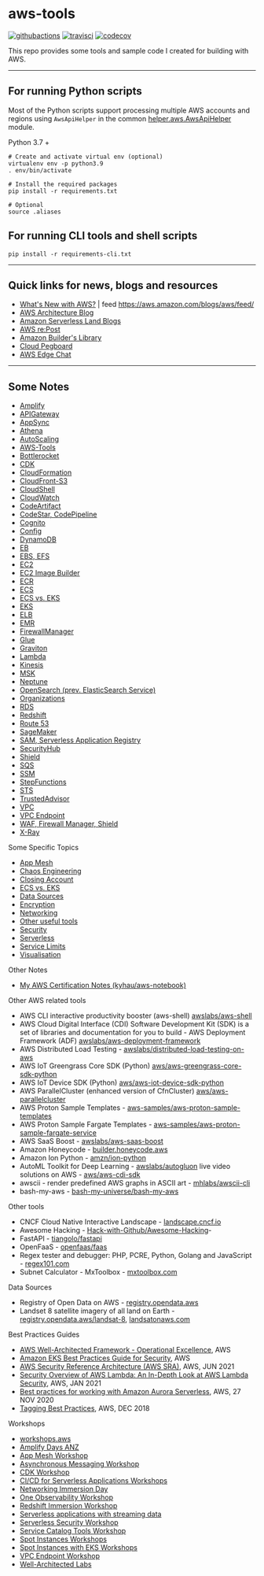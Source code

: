 # aws-tools

[![githubactions](https://github.com/kyhau/aws-tools/workflows/Build-Test/badge.svg)](https://github.com/kyhau/aws-tools/actions)
[![travisci](https://travis-ci.org/kyhau/aws-tools.svg?branch=master)](https://travis-ci.org/kyhau/aws-tools)
[![codecov](https://codecov.io/gh/kyhau/aws-tools/branch/main/graph/badge.svg)](https://codecov.io/gh/kyhau/aws-tools)

This repo provides some tools and sample code I created for building with AWS.

---
## For running Python scripts

Most of the Python scripts support processing multiple AWS accounts and regions using `AwsApiHelper` in the common [helper.aws.AwsApiHelper](./_common/helper/aws.py) module.

Python 3.7 +

```
# Create and activate virtual env (optional)
virtualenv env -p python3.9
. env/bin/activate

# Install the required packages
pip install -r requirements.txt

# Optional
source .aliases
```

## For running CLI tools and shell scripts

```
pip install -r requirements-cli.txt
```

---
## Quick links for news, blogs and resources

- [What's New with AWS?](https://aws.amazon.com/new/?nc2=h_ql_exm&whats-new-content-all.sort-by=item.additionalFields.postDateTime&whats-new-content-all.sort-order=desc&wn-featured-announcements.sort-by=item.additionalFields.numericSort&wn-featured-announcements.sort-order=asc) | feed https://aws.amazon.com/blogs/aws/feed/
- [AWS Architecture Blog](https://aws.amazon.com/blogs/architecture)
- [Amazon Serverless Land Blogs](https://serverlessland.com/blog)
- [AWS re:Post](https://repost.aws/)
- [Amazon Builder's Library](https://aws.amazon.com/builders-library)
- [Cloud Pegboard](https://cloudpegboard.com/detail.html)
- [AWS Edge Chat](https://soundcloud.com/awsedgechat)

---
## Some Notes

- [Amplify](./Amplify/)
- [APIGateway](./APIGateway/)
- [AppSync](./AppSync/)
- [Athena](./Athena/)
- [AutoScaling](./AutoScaling.md)
- [AWS-Tools](./AWS-Tools/)
- [Bottlerocket](./Bottlerocket/)
- [CDK](./CDK/)
- [CloudFormation](./CloudFormation/)
- [CloudFront-S3](./CloudFront-S3/)
- [CloudShell](./CloudShell/)
- [CloudWatch](./CloudWatch/)
- [CodeArtifact](./CodeArtifact/)
- [CodeStar, CodePipeline](./CodeStar-CodePipeline/)
- [Cognito](./Cognito/)
- [Config](./Config/)
- [DynamoDB](./DynamoDB/)
- [EB](./EB/)
- [EBS, EFS](./EBS-EFS.md)
- [EC2](./EC2/)
- [EC2 Image Builder](./EC2-ImageBuilder/)
- [ECR](./ECR/)
- [ECS](./ECS/)
- [ECS vs. EKS](./ECS-vs-EKS.md)
- [EKS](./EKS/)
- [ELB](./ELB/)
- [EMR](./EMR/)
- [FirewallManager](./WAF-FirewallManager-Shield/)
- [Glue](./Glue.md)
- [Graviton](./Graviton.md)
- [Lambda](./Lambda/)
- [Kinesis](./Kinesis/)
- [MSK](./MSK/)
- [Neptune](./Neptune/)
- [OpenSearch (prev. ElasticSearch Service)](./OpenSearch/)
- [Organizations](./Organizations/)
- [RDS](./RDS/)
- [Redshift](./Redshift/)
- [Route 53](./Route53/)
- [SageMaker](./SageMaker/)
- [SAM, Serverless Application Registry](./SAM-and-ServerlessApplicationRepository/)
- [SecurityHub](./SecurityHub/)
- [Shield](./WAF-FirewallManager-Shield/)
- [SQS](./SQS/)
- [SSM](./SSM/)
- [StepFunctions](./StepFunctions/)
- [STS](./STS/)
- [TrustedAdvisor](./TrustedAdvisor/)
- [VPC](./VPC/)
- [VPC Endpoint](./VPC-Endpoint/)
- [WAF, Firewall Manager, Shield](./WAF-FirewallManager-Shield/)
- [X-Ray](./X-Ray/)

Some Specific Topics

- [App Mesh](./AppMesh.md)
- [Chaos Engineering](./Others/ChaosEngineering.md)
- [Closing Account](./Others/ClosingAccount.md)
- [ECS vs. EKS](./ECS-vs-EKS.md)
- [Data Sources](./Others/DataSources.md)
- [Encryption](./Others/Encryption.md)
- [Networking](./Networking/)
- [Other useful tools](./Others/)
- [Security](./Security.md)
- [Serverless](./Serverless.md)
- [Service Limits](./Others/ServiceLimits.md)
- [Visualisation](https://github.com/kyhau/aws-resource-visualisation/)

Other Notes

- [My AWS Certification Notes (kyhau/aws-notebook)](https://github.com/kyhau/aws-notebook)

Other AWS related tools

- AWS CLI interactive productivity booster (aws-shell) [awslabs/aws-shell](https://github.com/awslabs/aws-shell)
- AWS Cloud Digital Interface (CDI) Software Development Kit (SDK) is a set of libraries and documentation for you to build - AWS Deployment Framework (ADF) [awslabs/aws-deployment-framework](https://github.com/awslabs/aws-deployment-framework)
- AWS Distributed Load Testing - [awslabs/distributed-load-testing-on-aws](https://github.com/awslabs/distributed-load-testing-on-aws)
- AWS IoT Greengrass Core SDK (Python) [aws/aws-greengrass-core-sdk-python](https://github.com/aws/aws-greengrass-core-sdk-python)
- AWS IoT Device SDK (Python) [aws/aws-iot-device-sdk-python](https://github.com/aws/aws-iot-device-sdk-python)
- AWS ParallelCluster (enhanced version of CfnCluster) [aws/aws-parallelcluster](https://github.com/aws/aws-parallelcluster)
- AWS Proton Sample Templates - [aws-samples/aws-proton-sample-templates](https://github.com/aws-samples/aws-proton-sample-templates)
- AWS Proton Sample Fargate Templates - [aws-samples/aws-proton-sample-fargate-service](https://github.com/aws-samples/aws-proton-sample-fargate-service)
- AWS SaaS Boost - [awslabs/aws-saas-boost](https://github.com/awslabs/aws-saas-boost)
- Amazon Honeycode - [builder.honeycode.aws](https://builder.honeycode.aws/)
- Amazon Ion Python - [amzn/ion-python](https://github.com/amzn/ion-python)
- AutoML Toolkit for Deep Learning - [awslabs/autogluon](https://github.com/awslabs/autogluon)
live video solutions on AWS - [aws/aws-cdi-sdk](https://github.com/aws/aws-cdi-sdk)
- awscii - render predefined AWS graphs in ASCII art - [mhlabs/awscii-cli](https://github.com/mhlabs/awscii-cli)
- bash-my-aws - [bash-my-universe/bash-my-aws](https://github.com/bash-my-universe/bash-my-aws.git)

Other tools

- CNCF Cloud Native Interactive Landscape - [landscape.cncf.io](https://landscape.cncf.io/)
- Awesome Hacking - [Hack-with-Github/Awesome-Hacking](https://github.com/Hack-with-Github/Awesome-Hacking)-
- FastAPI - [tiangolo/fastapi](https://github.com/tiangolo/fastapi)
- OpenFaaS - [openfaas/faas](https://github.com/openfaas/faas)
- Regex tester and debugger: PHP, PCRE, Python, Golang and JavaScript - [regex101.com](https://regex101.com/)
- Subnet Calculator - MxToolbox - [mxtoolbox.com](https://mxtoolbox.com/subnetcalculator.aspx)

Data Sources

- Registry of Open Data on AWS - [registry.opendata.aws](https://registry.opendata.aws/)
- Landset 8 satellite imagery of all land on Earth - [registry.opendata.aws/landsat-8](https://registry.opendata.aws/landsat-8/), [landsatonaws.com](https://landsatonaws.com/)


Best Practices Guides

- [AWS Well-Architected Framework - Operational Excellence](https://wa.aws.amazon.com/wat.pillar.operationalExcellence.en.html), AWS
- [Amazon EKS Best Practices Guide for Security](https://aws.github.io/aws-eks-best-practices/), AWS
- [AWS Security Reference Architecture (AWS SRA)](https://d1.awsstatic.com/APG/aws-security-reference-architecture.pdf), AWS, JUN 2021
- [Security Overview of AWS Lambda: An In-Depth Look at AWS Lambda Security](https://d1.awsstatic.com/whitepapers/Overview-AWS-Lambda-Security.pdf), AWS, JAN 2021
- [Best practices for working with Amazon Aurora Serverless](https://aws.amazon.com/blogs/database/best-practices-for-working-with-amazon-aurora-serverless/), AWS, 27 NOV 2020
- [Tagging Best Practices](https://d1.awsstatic.com/whitepapers/aws-tagging-best-practices.pdf), AWS, DEC 2018


Workshops

- [workshops.aws](https://workshops.aws/)
- [Amplify Days ANZ](https://amplifydays.awsanz.com/)
- [App Mesh Workshop](https://www.appmeshworkshop.com/)
- [Asynchronous Messaging Workshop](https://github.com/aws-samples/asynchronous-messaging-workshop/)
- [CDK Workshop](https://cdkworkshop.com/)
- [CI/CD for Serverless Applications Workshops](https://cicd.serverlessworkshops.io/)
- [Networking Immersion Day](https://networking.workshop.aws/)
- [One Observability Workshop](https://observability.workshop.aws/)
- [Redshift Immersion Workshop](https://redshift-immersion.workshop.aws/)
- [Serverless applications with streaming data](https://github.com/aws-samples/serverless-streaming-data-application/tree/main)
- [Serverless Security Workshop](https://github.com/aws-samples/aws-serverless-security-workshop/)
- [Service Catalog Tools Workshop](https://service-catalog-tools-workshop.com/)
- [Spot Instances Workshops](https://ec2spotworkshops.com/)
- [Spot Instances with EKS Workshops](https://ec2spotworkshops.com/using_ec2_spot_instances_with_eks.html)
- [VPC Endpoint Workshop](https://www.vpcendpointworkshop.com/)
- [Well-Architected Labs](https://wellarchitectedlabs.com/)
